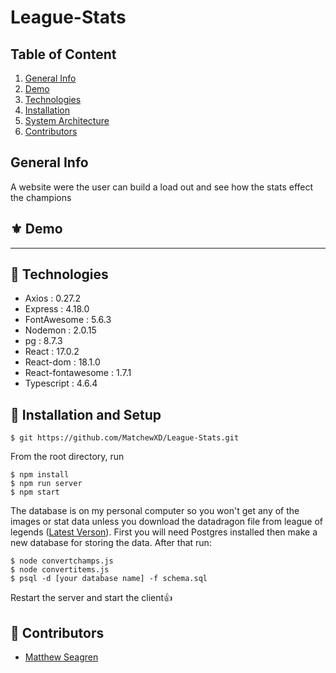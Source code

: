 # League-Stats


## Table of Content

1. [General Info](https://github.com/MatchewXD/League-Stats/edit/main/README.md#general-info)
2. [Demo](https://github.com/MatchewXD/League-Stats/edit/main/README.md#%EF%B8%8F-demo)
3. [Technologies](https://github.com/MatchewXD/League-Stats/edit/main/README.md#-technologies)
4. [Installation](https://github.com/MatchewXD/League-Stats/edit/main/README.md#-installation-and-setup)
5. [System Architecture](https://github.com/MatchewXD/League-Stats/edit/main/README.md#-installation-and-setup)
6. [Contributors](https://github.com/MatchewXD/League-Stats/edit/main/README.md#-contributors)

## General Info
A website were the user can build a load out and see how the stats effect the champions

## ⚜️ Demo



---
## 🧪 Technologies

- Axios : 0.27.2
- Express : 4.18.0
- FontAwesome : 5.6.3
- Nodemon : 2.0.15
- pg : 8.7.3
- React : 17.0.2
- React-dom : 18.1.0
- React-fontawesome : 1.7.1
- Typescript : 4.6.4

## 🚀 Installation and Setup
```
$ git https://github.com/MatchewXD/League-Stats.git
```
From the root directory, run
```
$ npm install
$ npm run server
$ npm start
```
The database is on my personal computer so you won't get any of the images or stat data unless you download the datadragon file from league of legends ([Latest Verson](https://developer.riotgames.com/docs/lol#data-dragon)). First you will need Postgres installed then make a new database for storing the data. After that run:
```
$ node convertchamps.js
$ node convertitems.js
$ psql -d [your database name] -f schema.sql
```
Restart the server and start the client👍

## 🤝 Contributors

- [Matthew Seagren](https://www.linkedin.com/in/matthew-seagren/)
